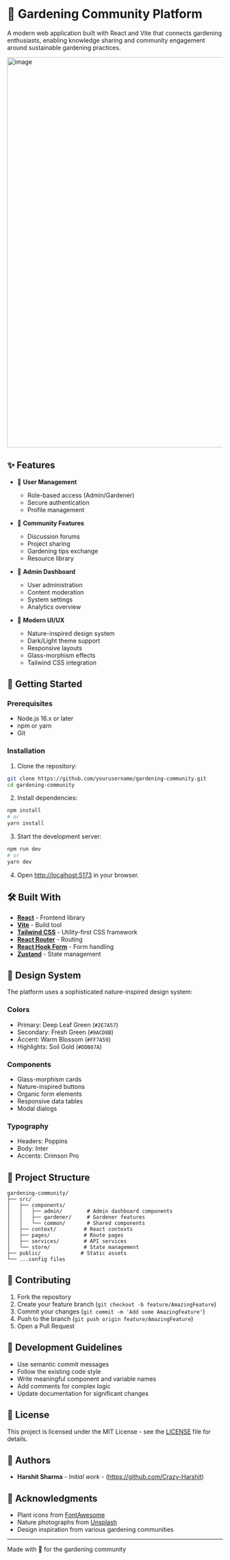 # 🌿 Gardening Community Platform

A modern web application built with React and Vite that connects gardening enthusiasts, enabling knowledge sharing and community engagement around sustainable gardening practices.

<img width="1917" height="909" alt="image" src="https://github.com/user-attachments/assets/16f55c95-67ca-4a94-baa9-a3000829d32a" />


## ✨ Features

- 🌱 **User Management**
  - Role-based access (Admin/Gardener)
  - Secure authentication
  - Profile management

- 🌺 **Community Features**
  - Discussion forums
  - Project sharing
  - Gardening tips exchange
  - Resource library

- 🍃 **Admin Dashboard**
  - User administration
  - Content moderation
  - System settings
  - Analytics overview

- 🎨 **Modern UI/UX**
  - Nature-inspired design system
  - Dark/Light theme support
  - Responsive layouts
  - Glass-morphism effects
  - Tailwind CSS integration

## 🚀 Getting Started

### Prerequisites

- Node.js 16.x or later
- npm or yarn
- Git

### Installation

1. Clone the repository:
```bash
git clone https://github.com/yourusername/gardening-community.git
cd gardening-community
```

2. Install dependencies:
```bash
npm install
# or
yarn install
```

3. Start the development server:
```bash
npm run dev
# or
yarn dev
```

4. Open [http://localhost:5173](http://localhost:5173) in your browser.

## 🛠️ Built With

- **[React](https://react.dev/)** - Frontend library
- **[Vite](https://vitejs.dev/)** - Build tool
- **[Tailwind CSS](https://tailwindcss.com/)** - Utility-first CSS framework
- **[React Router](https://reactrouter.com/)** - Routing
- **[React Hook Form](https://react-hook-form.com/)** - Form handling
- **[Zustand](https://zustand-demo.pmnd.rs/)** - State management

## 🎨 Design System

The platform uses a sophisticated nature-inspired design system:

### Colors
- Primary: Deep Leaf Green (`#2E7A57`)
- Secondary: Fresh Green (`#9ACD8B`)
- Accent: Warm Blossom (`#FF7A59`)
- Highlights: Soil Gold (`#DDB07A`)

### Components
- Glass-morphism cards
- Nature-inspired buttons
- Organic form elements
- Responsive data tables
- Modal dialogs

### Typography
- Headers: Poppins
- Body: Inter
- Accents: Crimson Pro

## 📁 Project Structure

```
gardening-community/
├── src/
│   ├── components/
│   │   ├── admin/        # Admin dashboard components
│   │   ├── gardener/     # Gardener features
│   │   └── common/       # Shared components
│   ├── context/         # React contexts
│   ├── pages/           # Route pages
│   ├── services/        # API services
│   └── store/           # State management
├── public/             # Static assets
└── ...config files
```

## 🤝 Contributing

1. Fork the repository
2. Create your feature branch (`git checkout -b feature/AmazingFeature`)
3. Commit your changes (`git commit -m 'Add some AmazingFeature'`)
4. Push to the branch (`git push origin feature/AmazingFeature`)
5. Open a Pull Request

## 📝 Development Guidelines

- Use semantic commit messages
- Follow the existing code style
- Write meaningful component and variable names
- Add comments for complex logic
- Update documentation for significant changes

## 📄 License

This project is licensed under the MIT License - see the [LICENSE](LICENSE) file for details.

## 👥 Authors

- **Harshit Sharma** - *Initial work* - (https://github.com/Crazy-Harshit)

## 🙏 Acknowledgments

- Plant icons from [FontAwesome](https://fontawesome.com)
- Nature photographs from [Unsplash](https://unsplash.com)
- Design inspiration from various gardening communities

---

Made with 💚 for the gardening community

